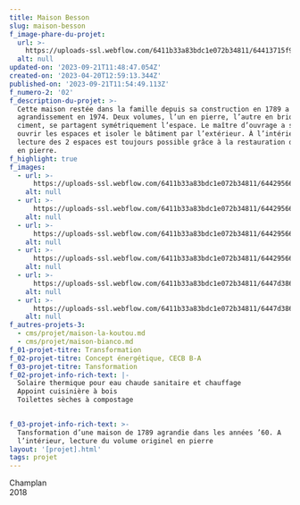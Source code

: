 ```yaml
---
title: Maison Besson
slug: maison-besson
f_image-phare-du-projet:
  url: >-
    https://uploads-ssl.webflow.com/6411b33a83bdc1e072b34811/64413715f97fae6c3a7cf591_DSC_1233-img-phare.jpg
  alt: null
updated-on: '2023-09-21T11:48:47.054Z'
created-on: '2023-04-20T12:59:13.344Z'
published-on: '2023-09-21T11:54:49.113Z'
f_numero-2: '02'
f_description-du-projet: >-
  Cette maison restée dans la famille depuis sa construction en 1789 a subi un
  agrandissement en 1974. Deux volumes, l’un en pierre, l’autre en brique
  ciment, se partagent symétriquement l’espace. Le maître d’ouvrage a souhaité
  ouvrir les espaces et isoler le bâtiment par l’extérieur. À l’intérieur, la
  lecture des 2 espaces est toujours possible grâce à la restauration des murs
  en pierre.
f_highlight: true
f_images:
  - url: >-
      https://uploads-ssl.webflow.com/6411b33a83bdc1e072b34811/64429566e4e03d3013055b76_DSC_1223.jpg
    alt: null
  - url: >-
      https://uploads-ssl.webflow.com/6411b33a83bdc1e072b34811/644295669098ca4e028cb32c_DSC_1259.jpg
    alt: null
  - url: >-
      https://uploads-ssl.webflow.com/6411b33a83bdc1e072b34811/644295669e3caf2af5a17797_DSC_1245.jpg
    alt: null
  - url: >-
      https://uploads-ssl.webflow.com/6411b33a83bdc1e072b34811/6442956650e821055658ce51_DSC_1224.jpg
    alt: null
  - url: >-
      https://uploads-ssl.webflow.com/6411b33a83bdc1e072b34811/6447d38645e7715fbfad3450_b.jpg
    alt: null
  - url: >-
      https://uploads-ssl.webflow.com/6411b33a83bdc1e072b34811/6447d3868fd0bb8493cf6b70_c.jpg
    alt: null
f_autres-projets-3:
  - cms/projet/maison-la-koutou.md
  - cms/projet/maison-bianco.md
f_01-projet-titre: Transformation
f_02-projet-titre: Concept énergétique, CECB B-A
f_03-projet-titre: Tansformation
f_02-projet-info-rich-text: |-
  Solaire thermique pour eau chaude sanitaire et chauffage  
  Appoint cuisinière à bois  
  Toilettes sèches à compostage

  ‍
f_03-projet-info-rich-text: >-
  Tansformation d’une maison de 1789 agrandie dans les années ’60. A
  l’intérieur, lecture du volume originel en pierre
layout: '[projet].html'
tags: projet
---
```


Champlan  
2018
